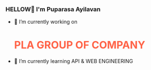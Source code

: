 ### HELLOW👋  I'm Puparasa Ayilavan
     
   - 🔭 I’m currently working on <h1 style="color:Tomato;">PLA GROUP OF COMPANY </h1>
   - 🌱 I’m currently learning API & WEB ENGINEERING
  


<!--
**ayilavan/ayilavan** is a ✨ _special_ ✨ repository because its `README.md` (this file) appears on your GitHub profile.

Here are some ideas to get you started:



- 👯 I’m looking to collaborate on ...
- 🤔 I’m looking for help with ...
- 💬 Ask me about ...
- 📫 How to reach me: ...
- 😄 Pronouns: ...
- ⚡ Fun fact: ...
-->
